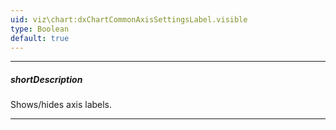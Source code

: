```yaml
---
uid: viz\chart:dxChartCommonAxisSettingsLabel.visible
type: Boolean
default: true
---
```

---
##### shortDescription
Shows/hides axis labels.

---
